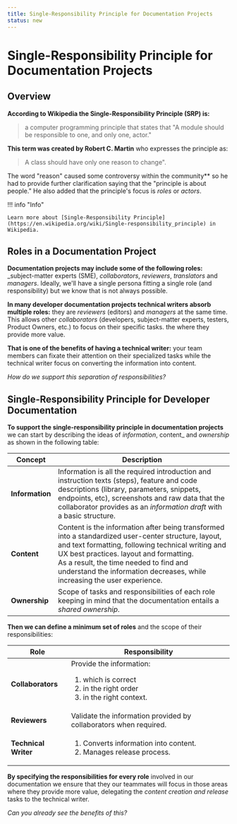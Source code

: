 ```yaml
---
title: Single-Responsibility Principle for Documentation Projects   
status: new
---   
```


# Single-Responsibility Principle for Documentation Projects     

## Overview  

**According to Wikipedia the Single-Responsibility Principle (SRP) is:**  

> a computer programming principle that states that "A module should be responsible to one, and only one, actor."

**This term was created by Robert C. Martin** who expresses the principle as:  

> A class should have only one reason to change".

The word "reason" caused some controversy within the community** so he had to provide further clarification saying that the "principle is about people." He also added that the principle's focus is _roles_ or _actors_.   

!!! info "Info"  

    Learn more about [Single-Responsibility Principle](https://en.wikipedia.org/wiki/Single-responsibility_principle) in Wikipedia.    

    
## Roles in a Documentation Project  

**Documentation projects may include some of the following roles:** _subject-matter experts (SME), _collaborators_, _reviewers_, _translators_ and _managers_. Ideally, we'll have a single persona fitting a single role (and responsibility) but we know that is not always possible.   

**In many developer documentation projects technical writers absorb multiple roles:** they are _reviewers_ (editors) and _managers_ at the same time. This allows other  _collaborators_ (developers, subject-matter experts, testers, Product Owners, etc.) to focus on their specific tasks. the where they provide more value.   

**That is one of the benefits of having a technical writer:**  your team members can fixate their attention on their specialized tasks while the technical writer focus on converting the information into content.   

_How do we support this separation of responsibilities?_

## Single-Responsibility Principle for Developer Documentation  

**To support the single-responsibility principle in documentation projects** we can start by describing the ideas of _information_, content_ and _ownership_ as shown in the following table:   


| Concept | Description |  
|------------- | ------------------- |  
| **Information** |	Information is all the required introduction and instruction texts (steps), feature and code descriptions (library, parameters, snippets, endpoints, etc), screenshots and raw data that the collaborator provides as an _information draft_ with a basic structure.|  
| **Content** |	Content is the information after being transformed into a standardized user-center structure, layout, and text formatting, following technical writing and UX best practices. layout and formatting.<br>As a result, the time needed to find and understand the information decreases, while increasing the user experience. |  
| **Ownership** | 	Scope of tasks and responsibilities of each role keeping in mind that the documentation entails a _shared ownership_. |  

**Then we can define a minimum set of roles** and the scope of their responsibilities:  

| Role | Responsibility |  
| ------------- | --------------- |    
| **Collaborators** | Provide the information:<ol><li>which is correct</li><li>in the right order</li><li>in the right context.</li></ol> |  
| **Reviewers** |	Validate the information provided by collaborators when required. |  
| **Technical Writer** | <ol><li>Converts information into content.</li><li>Manages release process.</li><ol> |  

**By specifying the responsibilities for every role** involved in our documentation we ensure that they our teammates will focus in those areas where they provide more value, delegating the _content creation and release_ tasks to the technical writer.  

_Can you already see the benefits of this?_


     
